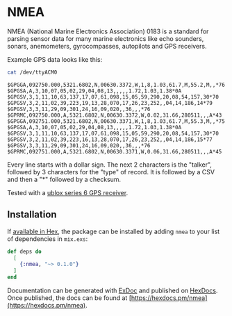 # NMEA

NMEA (National Marine Electronics Association) 0183 is a standard for parsing sensor data for many marine electronics like echo sounders, sonars, anemometers, gyrocompasses, autopilots and GPS receivers.

Example GPS data looks like this:

```bash
cat /dev/ttyACM0
```

```
$GPGGA,092750.000,5321.6802,N,00630.3372,W,1,8,1.03,61.7,M,55.2,M,,*76
$GPGSA,A,3,10,07,05,02,29,04,08,13,,,,,1.72,1.03,1.38*0A
$GPGSV,3,1,11,10,63,137,17,07,61,098,15,05,59,290,20,08,54,157,30*70
$GPGSV,3,2,11,02,39,223,19,13,28,070,17,26,23,252,,04,14,186,14*79
$GPGSV,3,3,11,29,09,301,24,16,09,020,,36,,,*76
$GPRMC,092750.000,A,5321.6802,N,00630.3372,W,0.02,31.66,280511,,,A*43
$GPGGA,092751.000,5321.6802,N,00630.3371,W,1,8,1.03,61.7,M,55.3,M,,*75
$GPGSA,A,3,10,07,05,02,29,04,08,13,,,,,1.72,1.03,1.38*0A
$GPGSV,3,1,11,10,63,137,17,07,61,098,15,05,59,290,20,08,54,157,30*70
$GPGSV,3,2,11,02,39,223,16,13,28,070,17,26,23,252,,04,14,186,15*77
$GPGSV,3,3,11,29,09,301,24,16,09,020,,36,,,*76
$GPRMC,092751.000,A,5321.6802,N,00630.3371,W,0.06,31.66,280511,,,A*45
```

Every line starts with a dollar sign. The next 2 characters is the "talker", followed by 3 characters for the "type" of record. It is followed by a CSV and then a "*" followed by a checksum.

Tested with a [ublox series 6 GPS receiver](https://www.u-blox.com/en/product/neo-6-series).

## Installation

If [available in Hex](https://hex.pm/docs/publish), the package can be installed
by adding `nmea` to your list of dependencies in `mix.exs`:

```elixir
def deps do
  [
    {:nmea, "~> 0.1.0"}
  ]
end
```

Documentation can be generated with [ExDoc](https://github.com/elixir-lang/ex_doc)
and published on [HexDocs](https://hexdocs.pm). Once published, the docs can
be found at [https://hexdocs.pm/nmea](https://hexdocs.pm/nmea).

